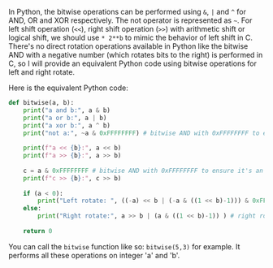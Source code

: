  In Python, the bitwise operations can be performed using `&`, `|` and `^` for AND, OR and XOR respectively. The not operator is represented as `~`. For left shift operation (`<<`), right shift operation (`>>`) with arithmetic shift or logical shift, we should use `* 2**b` to mimic the behavior of left shift in C. There's no direct rotation operations available in Python like the bitwise AND with a negative number (which rotates bits to the right) is performed in C, so I will provide an equivalent Python code using bitwise operations for left and right rotate.

Here is the equivalent Python code:

```python
def bitwise(a, b):
    print("a and b:", a & b)
    print("a or b:", a | b)
    print("a xor b:", a ^ b)
    print("not a:", ~a & 0xFFFFFFFF) # bitwise AND with 0xFFFFFFFF to ensure it's an unsigned integer in case of negative numbers
    
    print(f"a << {b}:", a << b)
    print(f"a >> {b}:", a >> b)
    
    c = a & 0xFFFFFFFF # bitwise AND with 0xFFFFFFFF to ensure it's an unsigned integer in case of negative numbers
    print(f"c >> {b}:", c >> b)
    
    if (a < 0):
        print("Left rotate: ", ((-a) << b | (-a & ((1 << b)-1))) & 0xFFFFFFFF) # left rotation equivalent with bitwise AND and OR operations
    else:
        print("Right rotate:", a >> b | (a & ((1 << b)-1)) ) # right rotation equivalent with bitwise OR operation
    
    return 0
```

You can call the `bitwise` function like so: `bitwise(5,3)` for example. It performs all these operations on integer 'a' and 'b'.

